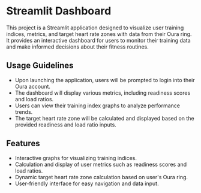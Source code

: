 # Streamlit Dashboard

This project is a Streamlit application designed to visualize user training indices, metrics, and target heart rate zones with data from their Oura ring. It provides an interactive dashboard for users to monitor their training data and make informed decisions about their fitness routines.

## Usage Guidelines

- Upon launching the application, users will be prompted to login into their Oura account. 
- The dashboard will display various metrics, including readiness scores and load ratios.
- Users can view their training index graphs to analyze performance trends.
- The target heart rate zone will be calculated and displayed based on the provided readiness and load ratio inputs.

## Features

- Interactive graphs for visualizing training indices.
- Calculation and display of user metrics such as readiness scores and load ratios.
- Dynamic target heart rate zone calculation based on user's Oura ring.
- User-friendly interface for easy navigation and data input.


